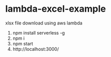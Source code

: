 # lambda-excel-example
xlsx file download using aws lambda

1. npm install serverless -g
2. npm i
3. npm start
4. http://localhost:3000/